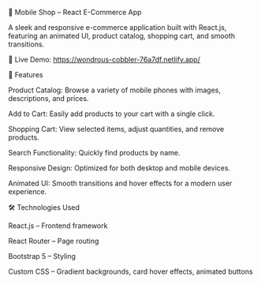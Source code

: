 📱 Mobile Shop – React E-Commerce App

A sleek and responsive e-commerce application built with React.js, featuring an animated UI, product catalog, shopping cart, and smooth transitions.

🔗 Live Demo: https://wondrous-cobbler-76a7df.netlify.app/

🚀 Features

Product Catalog: Browse a variety of mobile phones with images, descriptions, and prices.

Add to Cart: Easily add products to your cart with a single click.

Shopping Cart: View selected items, adjust quantities, and remove products.

Search Functionality: Quickly find products by name.

Responsive Design: Optimized for both desktop and mobile devices.

Animated UI: Smooth transitions and hover effects for a modern user experience.

🛠 Technologies Used

React.js – Frontend framework

React Router – Page routing

Bootstrap 5 – Styling

Custom CSS – Gradient backgrounds, card hover effects, animated buttons
